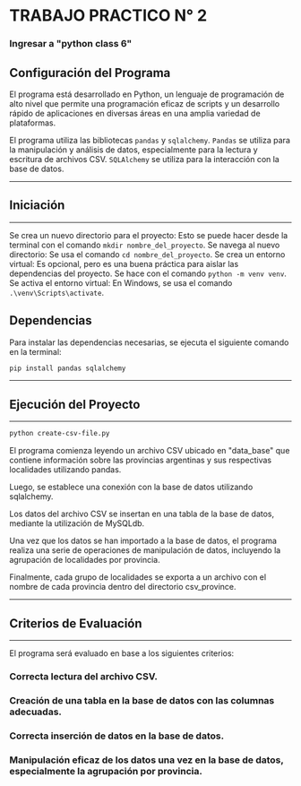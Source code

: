# TRABAJO PRACTICO N° 2
### Ingresar a "python class 6"

## Configuración del Programa

El programa está desarrollado en Python, un lenguaje de programación de alto nivel que permite una programación eficaz de scripts y un desarrollo rápido de aplicaciones en diversas áreas en una amplia variedad de plataformas.

El programa utiliza las bibliotecas `pandas` y `sqlalchemy`. `Pandas` se utiliza para la manipulación y análisis de datos, especialmente para la lectura y escritura de archivos CSV. `SQLAlchemy` se utiliza para la interacción con la base de datos.
***
## Iniciación
***
Se crea un nuevo directorio para el proyecto: Esto se puede hacer desde la terminal con el comando `mkdir nombre_del_proyecto`.
Se navega al nuevo directorio: Se usa el comando `cd nombre_del_proyecto`.
Se crea un entorno virtual: Es opcional, pero es una buena práctica para aislar las dependencias del proyecto. Se hace con el comando `python -m venv venv`.
Se activa el entorno virtual: En Windows, se usa el comando `.\venv\Scripts\activate`.

## Dependencias

Para instalar las dependencias necesarias, se ejecuta el siguiente comando en la terminal:

```bash
pip install pandas sqlalchemy
```

***
## Ejecución del Proyecto
***

```bash
python create-csv-file.py
```

El programa comienza leyendo un archivo CSV ubicado en "data_base" que contiene información sobre las provincias argentinas y sus respectivas localidades utilizando pandas.

Luego, se establece una conexión con la base de datos utilizando sqlalchemy.

Los datos del archivo CSV se insertan en una tabla de la base de datos, mediante la utilización de MySQLdb.

Una vez que los datos se han importado a la base de datos, el programa realiza una serie de operaciones de manipulación de datos, incluyendo la agrupación de localidades por provincia.

Finalmente, cada grupo de localidades se exporta a un archivo con el nombre de cada provincia dentro del directorio csv_province.

***
## Criterios de Evaluación
***
El programa será evaluado en base a los siguientes criterios:

### Correcta lectura del archivo CSV.
### Creación de una tabla en la base de datos con las columnas adecuadas.
### Correcta inserción de datos en la base de datos.
### Manipulación eficaz de los datos una vez en la base de datos, especialmente la agrupación por provincia.